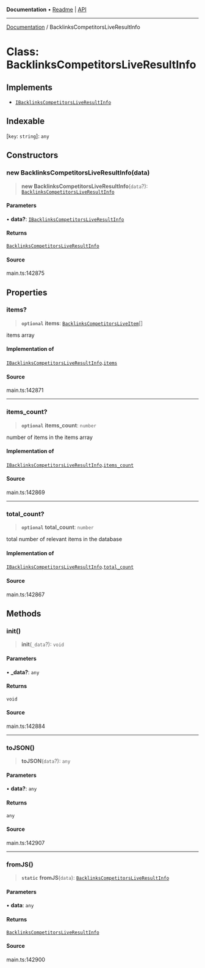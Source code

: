 **Documentation** • [Readme](../README.md) \| [API](../globals.md)

***

[Documentation](../README.md) / BacklinksCompetitorsLiveResultInfo

# Class: BacklinksCompetitorsLiveResultInfo

## Implements

- [`IBacklinksCompetitorsLiveResultInfo`](../interfaces/IBacklinksCompetitorsLiveResultInfo.md)

## Indexable

 \[`key`: `string`\]: `any`

## Constructors

### new BacklinksCompetitorsLiveResultInfo(data)

> **new BacklinksCompetitorsLiveResultInfo**(`data`?): [`BacklinksCompetitorsLiveResultInfo`](BacklinksCompetitorsLiveResultInfo.md)

#### Parameters

• **data?**: [`IBacklinksCompetitorsLiveResultInfo`](../interfaces/IBacklinksCompetitorsLiveResultInfo.md)

#### Returns

[`BacklinksCompetitorsLiveResultInfo`](BacklinksCompetitorsLiveResultInfo.md)

#### Source

main.ts:142875

## Properties

### items?

> **`optional`** **items**: [`BacklinksCompetitorsLiveItem`](BacklinksCompetitorsLiveItem.md)[]

items array

#### Implementation of

[`IBacklinksCompetitorsLiveResultInfo`](../interfaces/IBacklinksCompetitorsLiveResultInfo.md).[`items`](../interfaces/IBacklinksCompetitorsLiveResultInfo.md#items)

#### Source

main.ts:142871

***

### items\_count?

> **`optional`** **items\_count**: `number`

number of items in the items array

#### Implementation of

[`IBacklinksCompetitorsLiveResultInfo`](../interfaces/IBacklinksCompetitorsLiveResultInfo.md).[`items_count`](../interfaces/IBacklinksCompetitorsLiveResultInfo.md#items_count)

#### Source

main.ts:142869

***

### total\_count?

> **`optional`** **total\_count**: `number`

total number of relevant items in the database

#### Implementation of

[`IBacklinksCompetitorsLiveResultInfo`](../interfaces/IBacklinksCompetitorsLiveResultInfo.md).[`total_count`](../interfaces/IBacklinksCompetitorsLiveResultInfo.md#total_count)

#### Source

main.ts:142867

## Methods

### init()

> **init**(`_data`?): `void`

#### Parameters

• **\_data?**: `any`

#### Returns

`void`

#### Source

main.ts:142884

***

### toJSON()

> **toJSON**(`data`?): `any`

#### Parameters

• **data?**: `any`

#### Returns

`any`

#### Source

main.ts:142907

***

### fromJS()

> **`static`** **fromJS**(`data`): [`BacklinksCompetitorsLiveResultInfo`](BacklinksCompetitorsLiveResultInfo.md)

#### Parameters

• **data**: `any`

#### Returns

[`BacklinksCompetitorsLiveResultInfo`](BacklinksCompetitorsLiveResultInfo.md)

#### Source

main.ts:142900
